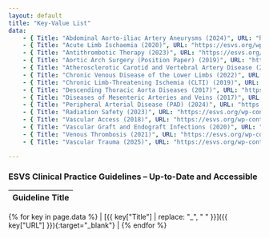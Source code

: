 ```yaml
---
layout: default
title: "Key-Value List"
data:
    - { Title: "Abdominal Aorto-iliac Artery Aneurysms (2024)", URL: "https://esvs.org/wp-content/uploads/2024/02/ESVS-2024-AAA-Guidelines.pdf" }
    - { Title: "Acute Limb Ischaemia (2020)", URL: "https://esvs.org/wp-content/uploads/2021/08/Acute-Limb-Ischaemia-Feb-2020.pdf" }
    - { Title: "Antithrombotic Therapy (2023)", URL: "https://esvs.org/wp-content/uploads/2023/09/Antithrombotic-Therapy-2023.pdf" }
    - { Title: "Aortic Arch Surgery (Position Paper) (2019)", URL: "https://esvs.org/wp-content/uploads/2021/08/Consensus-document-ESVS-EATCS-Aortic-Arch.pdf" }
    - { Title: "Atherosclerotic Carotid and Vertebral Artery Disease (2023)", URL: "https://esvs.org/wp-content/uploads/2022/10/2023-CPG-on-the-Management-of-Atherosclerotic-Carotid-and-Vertebral-Artery-Disease.pdf" }
    - { Title: "Chronic Venous Disease of the Lower Limbs (2022)", URL: "https://esvs.org/wp-content/uploads/2022/02/2022-CVD-guidelines-extensive-version-24.01.2022-1.pdf" }
    - { Title: "Chronic Limb-Threatening Ischemia (CLTI) (2019)", URL: "https://esvs.org/wp-content/uploads/2021/08/CLTI-Guidelines-ESVS-SVS-WFVS.pdf" }
    - { Title: "Descending Thoracic Aorta Diseases (2017)", URL: "https://esvs.org/wp-content/uploads/2021/08/Descending-Thoracic-Aorta-Diseases-2017.pdf" }
    - { Title: "Diseases of Mesenteric Arteries and Veins (2017)", URL: "https://esvs.org/wp-content/uploads/2021/08/Disease-of-Mesenteric-Arteries-and-Veins-2017.pdf" }
    - { Title: "Peripheral Arterial Disease (PAD) (2024)", URL: "https://esvs.org/wp-content/uploads/2024/01/PAD-2024-Guidelines.pdf" }
    - { Title: "Radiation Safety (2023)", URL: "https://esvs.org/wp-content/uploads/2023/09/Radiation-Safety-2023-Guidelines.pdf" }
    - { Title: "Vascular Access (2018)", URL: "https://esvs.org/wp-content/uploads/2021/08/Vascular-Access-2018.pdf" }
    - { Title: "Vascular Graft and Endograft Infections (2020)", URL: "https://esvs.org/wp-content/uploads/2021/08/Managemen-of-Vascular-Graft-and-Endograft-Infections-Mar-2020.pdf" }
    - { Title: "Venous Thrombosis (2021)", URL: "https://esvs.org/wp-content/uploads/2021/08/Venous-thrombosis-guidelines-2021-1.pdf" }
    - { Title: "Vascular Trauma (2025)", URL: "https://esvs.org/wp-content/uploads/2025/01/2025-Vascular-Trauma-Guidelines.pdf" }

---
```


### ESVS Clinical Practice Guidelines – Up-to-Date and Accessible

| Guideline Title |  
|-----------------|
{% for key in page.data %}
| [{{ key["Title"] | replace: "_", " " }}]({{ key["URL"] }}){:target="_blank"} |
{% endfor %}